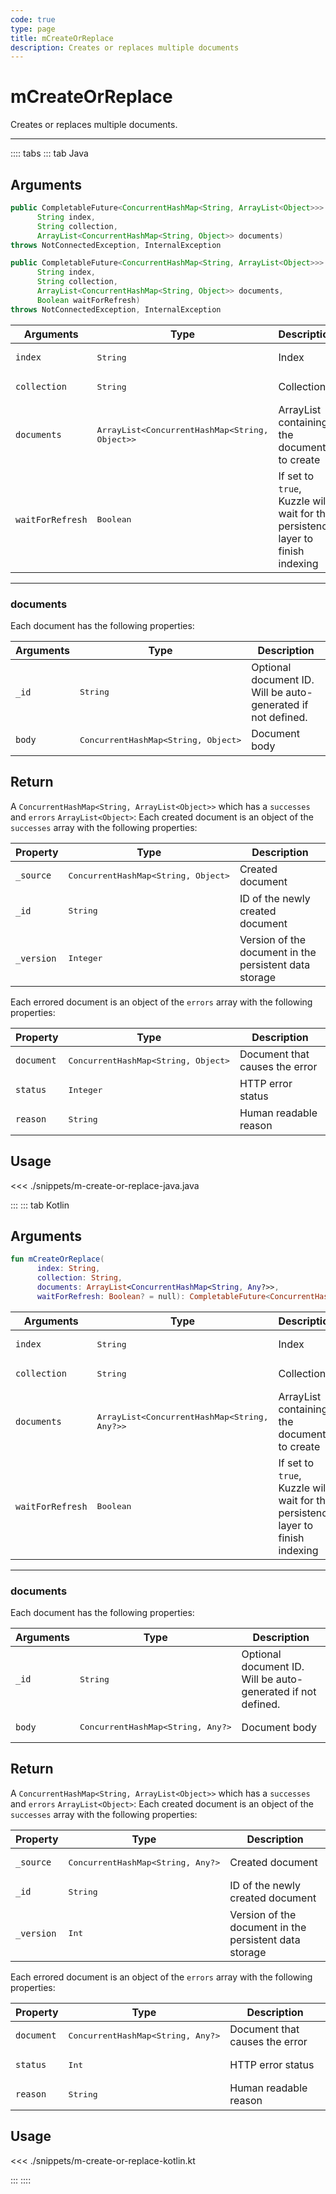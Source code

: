 ```yaml
---
code: true
type: page
title: mCreateOrReplace
description: Creates or replaces multiple documents
---
```


# mCreateOrReplace

Creates or replaces multiple documents.

---

:::: tabs
::: tab Java

## Arguments

```java
public CompletableFuture<ConcurrentHashMap<String, ArrayList<Object>>> mCreateOrReplace(
      String index,
      String collection,
      ArrayList<ConcurrentHashMap<String, Object>> documents)
throws NotConnectedException, InternalException

public CompletableFuture<ConcurrentHashMap<String, ArrayList<Object>>> mCreateOrReplace(
      String index,
      String collection,
      ArrayList<ConcurrentHashMap<String, Object>> documents,
      Boolean waitForRefresh)
throws NotConnectedException, InternalException
```

| Arguments          | Type                                                    | Description                       |
| ------------------ | ------------------------------------------------------- | --------------------------------- |
| `index`            | <pre>String</pre>                                       | Index                             |
| `collection`       | <pre>String</pre>                                       | Collection                        |
| `documents`        | <pre>ArrayList<ConcurrentHashMap<String, Object>></pre> | ArrayList containing the documents to create |
| `waitForRefresh`   | <pre>Boolean</pre>                                      | If set to `true`, Kuzzle will wait for the persistence layer to finish indexing |

---

### documents

Each document has the following properties:

| Arguments          | Type                                         | Description                       |
| ------------------ | -------------------------------------------- | --------------------------------- |
| `_id`              | <pre>String</pre>                            | Optional document ID. Will be auto-generated if not defined.             |
| `body`             | <pre>ConcurrentHashMap<String, Object></pre> | Document body |

## Return

A `ConcurrentHashMap<String, ArrayList<Object>>` which has a `successes` and `errors` `ArrayList<Object>`:
Each created document is an object of the `successes` array with the following properties:

| Property     | Type                                         | Description                      |
|------------- |--------------------------------------------- |--------------------------------- |
| `_source`    | <pre>ConcurrentHashMap<String, Object></pre> | Created document                 |
| `_id`        | <pre>String</pre>                            | ID of the newly created document                       |
| `_version`   | <pre>Integer</pre>                           | Version of the document in the persistent data storage |

Each errored document is an object of the `errors` array with the following properties:

| Property     | Type                                         | Description                      |
|------------- |--------------------------------------------- |--------------------------------- |
| `document`   | <pre>ConcurrentHashMap<String, Object></pre> | Document that causes the error   |
| `status`     | <pre>Integer</pre>                           | HTTP error status                |
| `reason`     | <pre>String</pre>                            | Human readable reason |

## Usage

<<< ./snippets/m-create-or-replace-java.java

:::
::: tab Kotlin

## Arguments

```kotlin
fun mCreateOrReplace(
      index: String,
      collection: String,
      documents: ArrayList<ConcurrentHashMap<String, Any?>>,
      waitForRefresh: Boolean? = null): CompletableFuture<ConcurrentHashMap<String, ArrayList<Any>>>
```

| Arguments          | Type                                                    | Description                       |
| ------------------ | ------------------------------------------------------- | --------------------------------- |
| `index`            | <pre>String</pre>                                       | Index                             |
| `collection`       | <pre>String</pre>                                       | Collection                        |
| `documents`        | <pre>ArrayList<ConcurrentHashMap<String, Any?>></pre> | ArrayList containing the documents to create |
| `waitForRefresh`   | <pre>Boolean</pre>                                      | If set to `true`, Kuzzle will wait for the persistence layer to finish indexing |

---

### documents

Each document has the following properties:

| Arguments          | Type                                         | Description                       |
| ------------------ | -------------------------------------------- | --------------------------------- |
| `_id`              | <pre>String</pre>                            | Optional document ID. Will be auto-generated if not defined.             |
| `body`             | <pre>ConcurrentHashMap<String, Any?></pre> | Document body |

## Return

A `ConcurrentHashMap<String, ArrayList<Object>>` which has a `successes` and `errors` `ArrayList<Object>`:
Each created document is an object of the `successes` array with the following properties:

| Property     | Type                                         | Description                      |
|------------- |--------------------------------------------- |--------------------------------- |
| `_source`    | <pre>ConcurrentHashMap<String, Any?></pre> | Created document                 |
| `_id`        | <pre>String</pre>                            | ID of the newly created document                       |
| `_version`   | <pre>Int</pre>                           | Version of the document in the persistent data storage |

Each errored document is an object of the `errors` array with the following properties:

| Property     | Type                                         | Description                      |
|------------- |--------------------------------------------- |--------------------------------- |
| `document`   | <pre>ConcurrentHashMap<String, Any?></pre> | Document that causes the error   |
| `status`     | <pre>Int</pre>                           | HTTP error status                |
| `reason`     | <pre>String</pre>                            | Human readable reason |

## Usage

<<< ./snippets/m-create-or-replace-kotlin.kt

:::
::::